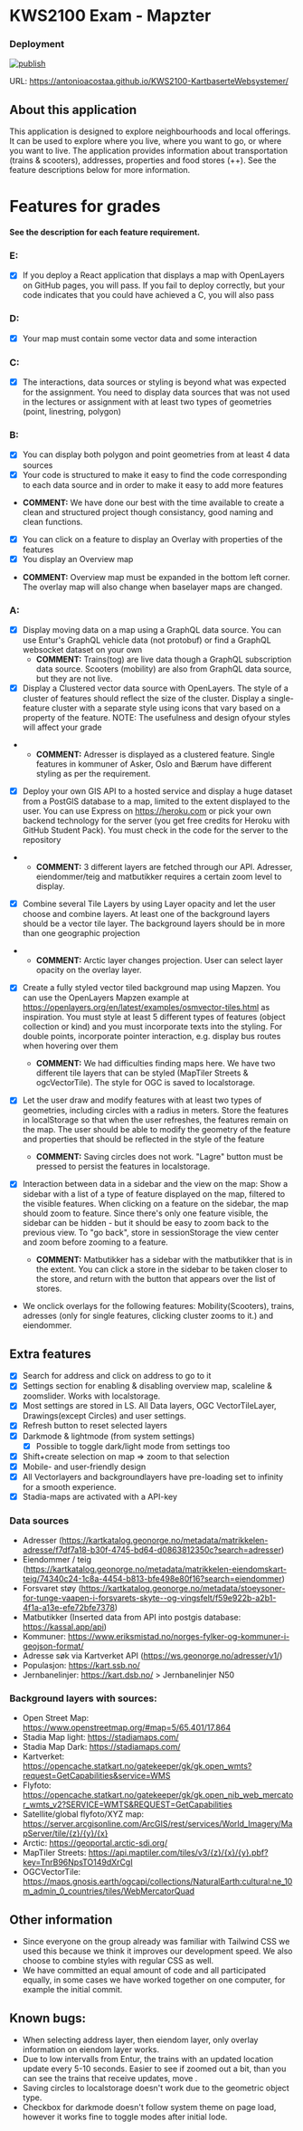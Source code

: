 # KWS2100 Exam - Mapzter

### Deployment

[![publish](https://antonioacostaa.github.io/KWS2100-KartbaserteWebsystemer/actions/workflows/publish.yaml/badge.svg)](https://antonioacostaa.github.io/KWS2100-KartbaserteWebsystemer/actions)

URL: https://antonioacostaa.github.io/KWS2100-KartbaserteWebsystemer/

## About this application

This application is designed to explore neighbourhoods and local offerings. It can be used to explore where you live, where you want to go, or where you want to live. The application provides information about transportation (trains & scooters), addresses, properties and food stores (++). See the feature descriptions below for more information.

# Features for grades

#### See the description for each feature requirement.

### E:

- [x] If you deploy a React application that displays a map with OpenLayers on GitHub pages, you will pass. If you fail to deploy correctly, but your code indicates that you could have achieved a C, you will also pass

### D:

- [x] Your map must contain some vector data and some interaction

### C:

- [x] The interactions, data sources or styling is beyond what was expected for the assignment. You need to display data sources that was not used in the lectures or assignment with at least two types of geometries (point, linestring, polygon)

### B:

- [x] You can display both polygon and point geometries from at least 4 data sources
- [x] Your code is structured to make it easy to find the code corresponding to each data source and in order to make it easy to add more features
- **COMMENT:** We have done our best with the time available to create a clean and structured project though consistancy, good naming and clean functions.
- [x] You can click on a feature to display an Overlay with properties of the features
- [x] You display an Overview map
- **COMMENT:** Overview map must be expanded in the bottom left corner. The overlay map will also change when baselayer maps are changed.

### A:

- [x] Display moving data on a map using a GraphQL data source. You can use Entur's GraphQL vehicle data (not protobuf) or find a GraphQL websocket dataset on your own
  - **COMMENT:** Trains(tog) are live data though a GraphQL subscription data source. Scooters (mobility) are also from GraphQL data source, but they are not live.
- [x] Display a Clustered vector data source with OpenLayers. The style of a cluster of features should reflect the size of the cluster. Display a single-feature cluster with a separate style using icons that vary based on a property of the feature. NOTE: The usefulness and design ofyour styles will affect your grade
- - **COMMENT:** Adresser is displayed as a clustered feature. Single features in kommuner of Asker, Oslo and Bærum have different styling as per the requirement.
- [x] Deploy your own GIS API to a hosted service and display a huge dataset from a PostGlS database to a map, limited to the extent displayed to the user. You can use Express on https://heroku.com or pick your own backend technology for the server (you get free credits for Heroku with GitHub Student Pack). You must check in the code for the server to the repository
- - **COMMENT:** 3 different layers are fetched through our API. Adresser, eiendommer/teig and matbutikker requires a certain zoom level to display.
- [x] Combine several Tile Layers by using Layer opacity and let the user choose and combine layers. At least one of the background layers should be a vector tile layer. The background layers should be in more than one geographic projection
- - **COMMENT:** Arctic layer changes projection. User can select layer opacity on the overlay layer.
- [x] Create a fully styled vector tiled background map using Mapzen. You can use the OpenLayers Mapzen example at https://openlayers.org/en/latest/examples/osmvector-tiles.html as inspiration. You must style at least 5 different types of features (object collection or kind) and you must incorporate texts into the styling. For double points, incorporate pointer interaction, e.g. display bus routes when hovering over them
  - **COMMENT:** We had difficulties finding maps here. We have two different tile layers that can be styled (MapTiler Streets & ogcVectorTile). The style for OGC is saved to localstorage.
- [x] Let the user draw and modify features with at least two types of geometries, including circles with a radius in meters. Store the features in localStorage so that when the user refreshes, the features remain on the map. The user should be able to modify the geometry of the feature and properties that should be reflected in the style of the feature
  - **COMMENT:** Saving circles does not work. "Lagre" button must be pressed to persist the features in localstorage.
- [x] Interaction between data in a sidebar and the view on the map: Show a sidebar with a list of a type of feature displayed on the map, filtered to the visible features. When clicking on a feature on the sidebar, the map should zoom to feature. Since there's only one feature visible, the sidebar can be hidden - but it should be easy to zoom back to the previous view. To "go back", store in sessionStorage the view center and zoom before zooming to a feature.

  - **COMMENT:** Matbutikker has a sidebar with the matbutikker that is in the extent. You can click a store in the sidebar to be taken closer to the store, and return with the button that appears over the list of stores.

- We onclick overlays for the following features: Mobility(Scooters), trains, adresses (only for single features, clicking cluster zooms to it.) and eiendommer.

## Extra features

- [x] Search for address and click on address to go to it
- [x] Settings section for enabling & disabling overview map, scaleline & zoomslider. Works with localstorage.
- [x] Most settings are stored in LS. All Data layers, OGC VectorTileLayer, Drawings(except Circles) and user settings.
- [x] Refresh button to reset selected layers
- [x] Darkmode & lightmode (from system settings)
  - [x] Possible to toggle dark/light mode from settings too
- [x] Shift+create selection on map => zoom to that selection
- [x] Mobile- and user-friendly design
- [x] All Vectorlayers and backgroundlayers have pre-loading set to infinity for a smooth experience.
- [x] Stadia-maps are activated with a API-key

### Data sources

- Adresser (https://kartkatalog.geonorge.no/metadata/matrikkelen-adresse/f7df7a18-b30f-4745-bd64-d0863812350c?search=adresser)
- Eiendommer / teig (https://kartkatalog.geonorge.no/metadata/matrikkelen-eiendomskart-teig/74340c24-1c8a-4454-b813-bfe498e80f16?search=eiendommer)
- Forsvaret støy (https://kartkatalog.geonorge.no/metadata/stoeysoner-for-tunge-vaapen-i-forsvarets-skyte--og-vingsfelt/f59e922b-a2b1-4f1a-a13e-efe72bfe7378)
- Matbutikker (Inserted data from API into postgis database: https://kassal.app/api)
- Kommuner: https://www.eriksmistad.no/norges-fylker-og-kommuner-i-geojson-format/
- Adresse søk via Kartverket API (https://ws.geonorge.no/adresser/v1/)
- Populasjon: https://kart.ssb.no/
- Jernbanelinjer: https://kart.dsb.no/ > Jernbanelinjer N50

### Background layers with sources:

- Open Street Map: https://www.openstreetmap.org/#map=5/65.401/17.864
- Stadia Map light: https://stadiamaps.com/
- Stadia Map Dark: https://stadiamaps.com/
- Kartverket: https://opencache.statkart.no/gatekeeper/gk/gk.open_wmts?request=GetCapabilities&service=WMS
- Flyfoto: https://opencache.statkart.no/gatekeeper/gk/gk.open_nib_web_mercator_wmts_v2?SERVICE=WMTS&REQUEST=GetCapabilities
- Satellite/global flyfoto/XYZ map: https://server.arcgisonline.com/ArcGIS/rest/services/World_Imagery/MapServer/tile/{z}/{y}/{x}
- Arctic: https://geoportal.arctic-sdi.org/
- MapTiler Streets: https://api.maptiler.com/tiles/v3/{z}/{x}/{y}.pbf?key=TnrB96NpsTO149dXrCgI
- OGCVectorTile: https://maps.gnosis.earth/ogcapi/collections/NaturalEarth:cultural:ne_10m_admin_0_countries/tiles/WebMercatorQuad

## Other information

- Since everyone on the group already was familiar with Tailwind CSS we used this because we think it improves our development speed. We also choose to combine styles with regular CSS as well.
- We have committed an equal amount of code and all participated equally, in some cases we have worked together on one computer, for example the initial commit.

## Known bugs:

- When selecting address layer, then eiendom layer, only overlay information on eiendom layer works.
- Due to low intervalls from Entur, the trains with an updated location update every 5-10 seconds. Easier to see if zoomed out a bit, than you can see the trains that receive updates, move .
- Saving circles to localstorage doesn't work due to the geometric object type.
- Checkbox for darkmode doesn't follow system theme on page load, however it works fine to toggle modes after initial lode.
